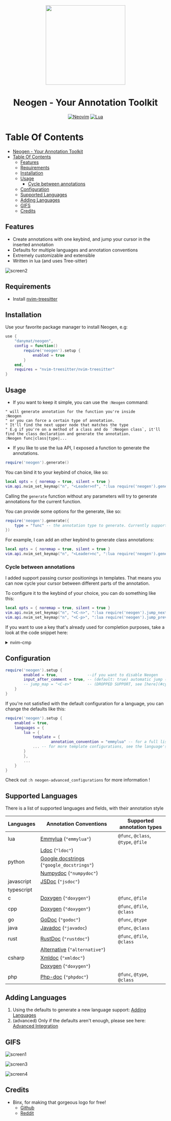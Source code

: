 <div align="center">
<img src="https://user-images.githubusercontent.com/5306901/141127528-ddff21bb-8da3-43da-8efe-9494a4f231d2.png" width=250><br>

# Neogen - Your Annotation Toolkit

[![Neovim](https://img.shields.io/badge/Neovim%200.5+-green.svg?style=for-the-badge&logo=neovim)](https://neovim.io)
[![Lua](https://img.shields.io/badge/Lua-blue.svg?style=for-the-badge&logo=lua)](http://www.lua.org)

</div>

# Table Of Contents

- [Neogen - Your Annotation Toolkit](#neogen---your-annotation-toolkit)
- [Table Of Contents](#table-of-contents)
	- [Features](#features)
	- [Requirements](#requirements)
	- [Installation](#installation)
	- [Usage](#usage)
		- [Cycle between annotations](#cycle-between-annotations)
	- [Configuration](#configuration)
	- [Supported Languages](#supported-languages)
	- [Adding Languages](#adding-languages)
	- [GIFS](#gifs)
	- [Credits](#credits)

## Features

- Create annotations with one keybind, and jump your cursor in the inserted annotation
- Defaults for multiple languages and annotation conventions
- Extremely customizable and extensible
- Written in lua (and uses Tree-sitter)

![screen2](https://user-images.githubusercontent.com/5306901/135055065-08def797-e5af-49c9-b530-dd5973045c4e.gif)

## Requirements

- Install [nvim-treesitter](https://github.com/nvim-treesitter/nvim-treesitter)

## Installation

Use your favorite package manager to install Neogen, e.g:

```lua
use {
    "danymat/neogen",
    config = function()
        require('neogen').setup {
            enabled = true
        }
    end,
    requires = "nvim-treesitter/nvim-treesitter"
}
```

## Usage

- If you want to keep it simple, you can use the `:Neogen` command:

```vim
" will generate annotation for the function you're inside
:Neogen
" or you can force a certain type of annotation.
" It'll find the next upper node that matches the type
" E.g if you're on a method of a class and do `:Neogen class`, it'll find the class declaration and generate the annotation.
:Neogen func|class|type|...
```

- If you like to use the lua API, I exposed a function to generate the annotations.

```lua
require('neogen').generate()
```

You can bind it to your keybind of choice, like so:

```lua
local opts = { noremap = true, silent = true }
vim.api.nvim_set_keymap("n", "<Leader>nf", ":lua require('neogen').generate()<CR>", opts)
```

Calling the `generate` function without any parameters will try to generate annotations for the current function.

You can provide some options for the generate, like so:

```lua
require('neogen').generate({
    type = "func" -- the annotation type to generate. Currently supported: func, class, type, file
})
```

For example, I can add an other keybind to generate class annotations:

```lua
local opts = { noremap = true, silent = true }
vim.api.nvim_set_keymap("n", "<Leader>nc", ":lua require('neogen').generate({ type = 'class' })<CR>", opts)
```

### Cycle between annotations

I added support passing cursor positionings in templates. That means you can now cycle your cursor between different parts of the annotation.

To configure it to the keybind of your choice, you can do something like this:

```lua
local opts = { noremap = true, silent = true }
vim.api.nvim_set_keymap("n", "<C-n>", ":lua require('neogen').jump_next()<CR>", opts)
vim.api.nvim_set_keymap("n", "<C-p>", ":lua require('neogen').jump_prev()<CR>", opts)
```

If you want to use a key that's already used for completion purposes, take a look at the code snippet here:

<details>
   <summary>nvim-cmp</summary>

```lua
local cmp = require('cmp')
local neogen = require('neogen')

local t = function(str)
    return vim.api.nvim_replace_termcodes(str, true, true, true)
end

local check_back_space = function()
    local col = vim.fn.col '.' - 1
    return col == 0 or vim.fn.getline('.'):sub(col, col):match '%s' ~= nil
end

cmp.setup {
    ...

    -- You must set mapping if you want.
    mapping = {
		["<tab>"] = cmp.mapping(function(fallback)
			if neogen.jumpable() then
				vim.fn.feedkeys(t("<cmd>lua require('neogen').jump_next()<CR>"), "")
			else
				fallback()
			end
		end, {
			"i",
			"s",
		}),
		["<S-tab>"] = cmp.mapping(function(fallback)
			if neogen.jumpable(-1) then
				vim.fn.feedkeys(t("<cmd>lua require('neogen').jump_prev()<CR>"), "")
			else
				fallback()
			end
		end, {
			"i",
			"s",
		}),
    },
    ...
}
```

  </details>

## Configuration

```lua
require('neogen').setup {
        enabled = true,             --if you want to disable Neogen
        input_after_comment = true, -- (default: true) automatic jump (with insert mode) on inserted annotation
        -- jump_map = "<C-e>"       -- (DROPPED SUPPORT, see [here](#cycle-between-annotations) !) The keymap in order to jump in the annotation fields (in insert mode)
    }
}
```

If you're not satisfied with the default configuration for a language, you can change the defaults like this:

```lua
require('neogen').setup {
    enabled = true,
	languages = {
	    lua = {
	        template = {
                    annotation_convention = "emmylua" -- for a full list of annotation_conventions, see supported-languages below,
		    ... -- for more template configurations, see the language's configuration file in configurations/{lang}.lua
		}
	    },
	    ...
    }
}
```

Check out `:h neogen-advanced_configurations` for more information !

## Supported Languages

There is a list of supported languages and fields, with their annotation style

| Languages  | Annotation Conventions                                                                                                | Supported annotation types          |
| ---------- | --------------------------------------------------------------------------------------------------------------------- | ----------------------------------- |
| lua        | [Emmylua](https://emmylua.github.io/) (`"emmylua"`)                                                                   | `@func`, `@class`, `@type`, `@file` |
|            | [Ldoc](https://stevedonovan.github.io/ldoc/manual/doc.md.html) (`"ldoc"`)                                             |                                     |
| python     | [Google docstrings](https://google.github.io/styleguide/pyguide.html) (`"google_docstrings"`)                         |                                     |
|            | [Numpydoc](https://numpydoc.readthedocs.io/en/latest/format.html) (`"numpydoc"`)                                      |                                     |
| javascript | [JSDoc](https://jsdoc.app) (`"jsdoc"`)                                                                                |                                     |
| typescript |                                                                                                                       |                                     |
| c          | [Doxygen](https://www.doxygen.nl/manual/commands.html) (`"doxygen"`)                                                  | `@func`, `@file`                    |
| cpp        | [Doxygen](https://www.doxygen.nl/manual/commands.html) (`"doxygen"`)                                                  | `@func`, `@file`, `@class`          |
| go         | [GoDoc](https://go.dev/blog/godoc) (`"godoc"`)                                                                        | `@func`, `@type`                    |
| java       | [Javadoc](https://docs.oracle.com/javase/1.5.0/docs/tooldocs/windows/javadoc.html#documentationcomments) (`"javadoc`) | `@func`, `@class`                   |
| rust       | [RustDoc](https://doc.rust-lang.org/rustdoc/what-is-rustdoc.html) (`"rustdoc"`)                                       | `@func`, `@file`, `@class`          |
|            | [Alternative](https://stackoverflow.com/questions/30009650/how-do-you-document-function-arguments) (`"alternative"`)  |                                     |
| csharp     | [Xmldoc](https://docs.microsoft.com/fr-fr/dotnet/csharp/language-reference/xmldoc/) (`"xmldoc"`)                      |                                     |
|            | [Doxygen](https://www.doxygen.nl/manual/commands.html) (`"doxygen"`)                                                  |                                     |
| php        | [Php-doc](https://docs.phpdoc.org/3.0/guide/references/phpdoc/index.html) (`"phpdoc"`)                                | `@func`, `@type`, `@class`          |

## Adding Languages

1. Using the defaults to generate a new language support: [Adding Languages](./docs/adding-languages.md)
2. (advanced) Only if the defaults aren't enough, please see here: [Advanced Integration](./docs/advanced-integration.md)

## GIFS

![screen1](https://user-images.githubusercontent.com/5306901/135055052-6ee6a5e8-3f30-4c41-872e-e624e21a1e98.gif)

![screen3](https://user-images.githubusercontent.com/5306901/135055174-2a9d8b88-7b23-4513-af91-135d885783ec.gif)

![screen4](https://user-images.githubusercontent.com/5306901/135056308-9808c231-b1fd-4c41-80bd-85a08d7286dd.gif)

## Credits

- Binx, for making that gorgeous logo for free!
  - [Github](https://github.com/Binx-Codes/)
  - [Reddit](https://www.reddit.com/u/binxatmachine)
